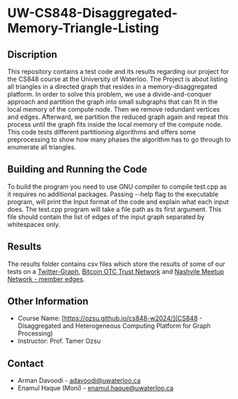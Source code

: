 # UW-CS848-Disaggregated-Memory-Triangle-Listing
## Discription
This repository contains a test code and its results regarding our project for the CS848 course at the University of Waterloo.
The Project is about listing all triangles in a directed graph that resides in a memory-disaggregated platform. In order to solve this problem, we use a divide-and-conquer approach and partition the graph into small subgraphs that can fit in the local memory of the compute node. Then we remove redundant vertices and edges. Afterward, we partition the reduced graph again and repeat this process until the graph fits inside the local memory of the compute node. This code tests different partitioning algorithms and offers some preprocessing to show how many phases the algorithm has to go through to enumerate all triangles.
## Building and Running the Code
To build the program you need to use GNU compiler to compile test.cpp as it requires no additional packages.
Passing --help flag to the executable program, will print the Input format of the code and explain what each input does.
The test.cpp program will take a file path as its first argument. This file should contain the list of edges of the input graph separated by whitespaces only.
## Results
The results folder contains csv files which store the results of some of our tests on a [Twitter-Graph](https://snap.stanford.edu/data/ego-Twitter.html), [Bitcoin OTC Trust Network](https://snap.stanford.edu/data/soc-sign-bitcoin-otc.html) and [Nashvile Meetup Network - member edges](https://www.kaggle.com/datasets/stkbailey/nashville-meetup?select=member-edges.csv).
## Other Information
* Course Name: [https://ozsu.github.io/cs848-w2024/](CS848 - Disaggregated and Heterogeneous Computing Platform for Graph Processing)
* Instructor: Prof. Tamer Ozsu
## Contact
* Arman Davoodi - adavoodi@uwaterloo.ca
* Enamul Haque (Moni) - enamul.haque@uwaterloo.ca

